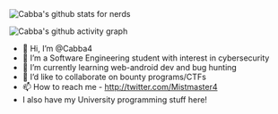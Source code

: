 
<img align="top" src="https://github-readme-stats.vercel.app/api?username=cabba4&show_icons=true&theme=radical" alt="Cabba's github stats for nerds" />

![Cabba's github activity graph](https://activity-graph.herokuapp.com/graph?username=cabba4&theme=react-dark)

- 👋 Hi, I’m @Cabba4
- 👀 I’m a Software Engineering student with interest in cybersecurity
- 🌱 I’m currently learning web-android dev and bug hunting  
- 💞️ I’d like to collaborate on bounty programs/CTFs
- 📫 How to reach me - http://twitter.com/Mistmaster4
- I also have my University programming stuff here!

<!---
Cabba4/Cabba4 is a ✨ special ✨ repository because its `README.md` (this file) appears on your GitHub profile.
You can click the Preview link to take a look at your changes.
[![Cabba's stats for nerds](https://github-readme-stats.vercel.app/api?username=cabba4)](https://github.com/anuraghazra/github-readme-stats)
--->
